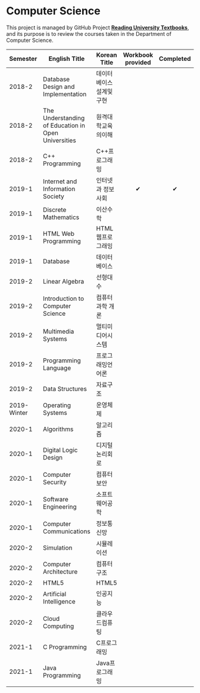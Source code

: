 # Computer Science
This project is managed by GitHub Project **[Reading University Textbooks](https://github.com/users/hwahyeon/projects/1)**, and its purpose is to review the courses taken in the Department of Computer Science.

|Semester|English Title|Korean Title|Workbook <br/> provided|Completed|
|---|---|---|:---:|:---:|
|2018-2|Database Design and Implementation|데이터베이스설계및구현|||
|2018-2|The Understanding of Education in Open Universities|원격대학교육의이해|||
|2018-2|C++ Programming|C++프로그래밍|||
|2019-1|Internet and Information Society|인터넷과 정보사회|✔|✔|
|2019-1|Discrete Mathematics|이산수학|||
|2019-1|HTML Web Programming|HTML 웹프로그래밍|||
|2019-1|Database|데이터베이스|||
|2019-2|Linear Algebra|선형대수|||
|2019-2|Introduction to Computer Science|컴퓨터과학 개론|||
|2019-2|Multimedia Systems|멀티미디어시스템|||
|2019-2|Programming Language|프로그래밍언어론|||
|2019-2|Data Structures|자료구조|||
|2019-Winter|Operating Systems|운영체제|||
|2020-1|Algorithms|알고리즘|||
|2020-1|Digital Logic Design|디지털논리회로|||
|2020-1|Computer Security|컴퓨터보안|||
|2020-1|Software Engineering|소프트웨어공학|||
|2020-1|Computer Communications|정보통신망|||
|2020-2|Simulation|시뮬레이션|||
|2020-2|Computer Architecture|컴퓨터구조|||
|2020-2|HTML5|HTML5|||
|2020-2|Artificial Intelligence|인공지능|||
|2020-2|Cloud Computing|클라우드컴퓨팅|||
|2021-1|C Programming|C프로그래밍|||
|2021-1|Java Programming|Java프로그래밍|||



